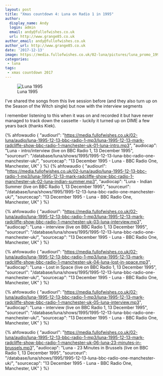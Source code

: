 ```yaml
---
layout: post
title: "Xmas countdown 4: Luna on Radio 1 in 1995"
author:
  display_name: Andy
  login: admin
  email: andy@fullofwishes.co.uk
  url: http://www.grange85.co.uk
author_email: andy@fullofwishes.co.uk
author_url: http://www.grange85.co.uk
date: '2017-12-13'
image: https://media.fullofwishes.co.uk/02-luna/pictures/luna_promo_1995_a.jpg
categories:
 - luna
tags:
 - xmas countdown 2017
---
```

<figure class="caption aligncenter"><img src="https://media.fullofwishes.co.uk/02-luna/pictures/luna_promo_1995_a.jpg" alt="Luna 1995" /><figcaption class="caption-text">Luna 1995</figcaption></figure>
<p class="lead">I've shared the songs from this live session before (and they also turn up on the Season of the Witch single) but now with the interview segments</p>
<p>I remember listening to this when it was on and recorded it but have never managed to track down the cassette - luckily it turned up on DIME a few years back (thanks Kiek).</p>

 {% ahfowaudio {
  "audiourl": "https://media.fullofwishes.co.uk/02-luna/audio/luna-1995-12-13-bbc-radio-1-mp3/luna-1995-12-13-mark-radcliffe-show-bbc-radio-1-manchester-uk-01-luna-intro.mp3",
  "audiocap": "Luna - intro/interview (live on BBC Radio 1, 13 December 1995",
  "sourceurl": "/database/luna/shows/1995/1995-12-13-luna-bbc-radio-one-manchester-uk/",
  "sourcecap": "13 December 1995 - Luna - BBC Radio One, Manchester, UK"
  } %}
 {% ahfowaudio {
  "audiourl": "https://media.fullofwishes.co.uk/02-luna/audio/luna-1995-12-13-bbc-radio-1-mp3/luna-1995-12-13-mark-radcliffe-show-bbc-radio-1-manchester-uk-02-luna-indian-summer.mp3",
  "audiocap": "Luna - Indian Summer (live on BBC Radio 1, 13 December 1995",
  "sourceurl": "/database/luna/shows/1995/1995-12-13-luna-bbc-radio-one-manchester-uk/",
  "sourcecap": "13 December 1995 - Luna - BBC Radio One, Manchester, UK"
  } %}

 {% ahfowaudio {
  "audiourl": "https://media.fullofwishes.co.uk/02-luna/audio/luna-1995-12-13-bbc-radio-1-mp3/luna-1995-12-13-mark-radcliffe-show-bbc-radio-1-manchester-uk-03-luna-interview.mp3",
  "audiocap": "Luna - interview (live on BBC Radio 1, 13 December 1995",
  "sourceurl": "/database/luna/shows/1995/1995-12-13-luna-bbc-radio-one-manchester-uk/",
  "sourcecap": "13 December 1995 - Luna - BBC Radio One, Manchester, UK"
  } %}

 {% ahfowaudio {
  "audiourl": "https://media.fullofwishes.co.uk/02-luna/audio/luna-1995-12-13-bbc-radio-1-mp3/luna-1995-12-13-mark-radcliffe-show-bbc-radio-1-manchester-uk-04-luna-lost-in-space.mp3",
  "audiocap": "Luna - Lost in Space (live on BBC Radio 1, 13 December 1995",
  "sourceurl": "/database/luna/shows/1995/1995-12-13-luna-bbc-radio-one-manchester-uk/",
  "sourcecap": "13 December 1995 - Luna - BBC Radio One, Manchester, UK"
  } %}

 {% ahfowaudio {
  "audiourl": "https://media.fullofwishes.co.uk/02-luna/audio/luna-1995-12-13-bbc-radio-1-mp3/luna-1995-12-13-mark-radcliffe-show-bbc-radio-1-manchester-uk-05-luna-interview.mp3",
  "audiocap": "Luna - interview (live on BBC Radio 1, 13 December 1995",
  "sourceurl": "/database/luna/shows/1995/1995-12-13-luna-bbc-radio-one-manchester-uk/",
  "sourcecap": "13 December 1995 - Luna - BBC Radio One, Manchester, UK"
  } %}

 {% ahfowaudio {
  "audiourl": "https://media.fullofwishes.co.uk/02-luna/audio/luna-1995-12-13-bbc-radio-1-mp3/luna-1995-12-13-mark-radcliffe-show-bbc-radio-1-manchester-uk-06-luna-23-minutes-in-brussels.mp3",
  "audiocap": "Luna - 23 Minutes in Brussels (live on BBC Radio 1, 13 December 1995",
  "sourceurl": "/database/luna/shows/1995/1995-12-13-luna-bbc-radio-one-manchester-uk/",
  "sourcecap": "13 December 1995 - Luna - BBC Radio One, Manchester, UK"
  } %}
